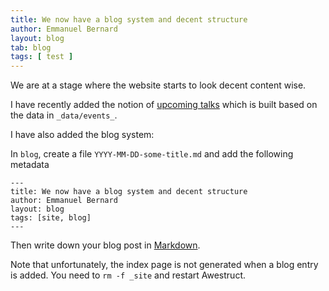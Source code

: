 ```yaml
---
title: We now have a blog system and decent structure
author: Emmanuel Bernard
layout: blog
tab: blog
tags: [ test ]
---
```

We are at a stage where the website starts to look decent content wise. 

I have recently added the notion of [upcoming talks](/community/events)
which is built based on the data in `_data/events_`.

I have also added the blog system:

In `blog`, create a file `YYYY-MM-DD-some-title.md` and add the following metadata

<!-- lang: none -->
    ---
    title: We now have a blog system and decent structure
    author: Emmanuel Bernard
    layout: blog
    tags: [site, blog]
    ---

Then write down your blog post in [Markdown](/md-sample.md).

Note that unfortunately, the index page is not generated when a blog entry is added.
You need to `rm -f _site` and restart Awestruct.